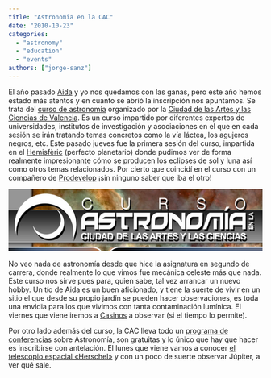 ```yaml
---
title: "Astronomia en la CAC"
date: "2010-10-23"
categories: 
  - "astronomy"
  - "education"
  - "events"
authors: ["jorge-sanz"]
---
```


El año pasado [Aida](http://twitter.com/aidaivars) y yo nos quedamos con las ganas, pero este año hemos estado más atentos y en cuanto se abrió la inscripción nos apuntamos. Se trata del [curso de astronomía](http://www.cac.es/cursoastronomia10/) organizado por la [Ciudad de las Artes y las Ciencias de Valencia](http://www.cac.es/). Es un curso impartido por diferentes expertos de universidades, institutos de investigación y asociaciones en el que en cada sesión se irán tratando temas concretos como la vía láctea, los agujeros negros, etc. Este pasado jueves fue la primera sesión del curso, impartida en el [Hemisfèric](http://www.cac.es/hemisferic/) (perfecto planetario) donde pudimos ver de forma realmente impresionante cómo se producen los eclipses de sol y luna así como otros temas relacionados. Por cierto que coincidí en el curso con un compañero de [Prodevelop](http://www.prodevelop.es) ¡sin ninguno saber que iba el otro!

[![](images/astro-cac.png "astro-cac")](http://geomaticblog.files.wordpress.com/2010/10/astro-cac.png)

No veo nada de astronomía desde que hice la asignatura en segundo de carrera, donde realmente lo que vimos fue mecánica celeste más que nada. Este curso nos sirve pues para, quien sabe, tal vez arrancar un nuevo hobby. Un tío de Aida es un buen aficionado, y tiene la suerte de vivir en un sitio el que desde su propio jardín se pueden hacer observaciones, es toda una envidia para los que vivimos con tanta contaminación lumínica. El viernes que viene iremos a [Casinos](http://maps.google.es/maps?f=d&source=s_d&saddr=Valencia&daddr=39.717885,-0.726988&hl=es&geocode=FZ9EWgIdG0D6_ylT3JXQsEhgDTEy3khdIy6vZA;Ff0LXgIdNOj0_w&mra=ls&sll=39.717809,-0.726943&sspn=0.003631,0.006899&ie=UTF8&t=h&z=10) a observar (si el tiempo lo permite).

Por otro lado además del curso, la CAC lleva todo un [programa de conferencias](http://www.cac.es/astronomia10/presentacion.jsp?lang=es_ES) sobre Astronomía, son gratuitas y lo único que hay que hacer es inscribirse con antelación. El lunes que viene vamos a conocer [el telescopio espacial «Herschel»](http://www.cac.es/astronomia10/actividad01.jsp?lang=es_ES) y con un poco de suerte observar Júpiter, a ver qué sale.

